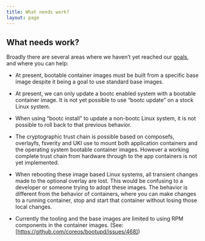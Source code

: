 ```yaml
---
title: What needs work?
layout: page
---
```


## What needs work?

Broadly there are several areas where we haven’t yet reached our [goals](mission.md), and where you can help:

 * At present, bootable container images must be built from a specific base image despite it being a goal to use standard base images.

 * At present, we can only update a bootc enabled system with a bootable container image. It is not yet possible to use “bootc update” on a stock Linux system.

 * When using “bootc install” to update a non-bootc Linux system, it is not possible to roll back to that previous behavior.

 * The cryptographic trust chain is possible based on composefs, overlayfs, fsverity and UKI use to mount both application containers and the operating system bootable container images. However a working complete trust chain from hardware through to the app containers is not yet implemented.

 * When rebooting these image based Linux systems, all transient changes made to the optional overlay are lost.
This would be confusing to a developer or someone trying to adopt these images.
The behavior is different from the behavior of containers, where you can make changes to a running container, stop and  start that container without losing those local changes.

 * Currently the tooling and the base images are limited to using RPM components in the container images. (See: [https://github.com/coreos/bootupd/issues/468])

